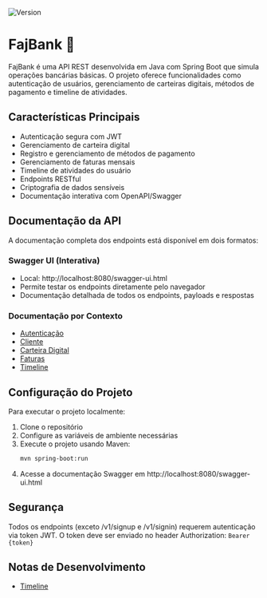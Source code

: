 ![Version](https://img.shields.io/badge/0.0.1-alpha)

# FajBank 🍎

FajBank é uma API REST desenvolvida em Java com Spring Boot que simula operações bancárias básicas. O projeto oferece funcionalidades como autenticação de usuários, gerenciamento de carteiras digitais, métodos de pagamento e timeline de atividades.

## Características Principais

- Autenticação segura com JWT
- Gerenciamento de carteira digital
- Registro e gerenciamento de métodos de pagamento
- Gerenciamento de faturas mensais
- Timeline de atividades do usuário
- Endpoints RESTful
- Criptografia de dados sensíveis
- Documentação interativa com OpenAPI/Swagger

## Documentação da API

A documentação completa dos endpoints está disponível em dois formatos:

### Swagger UI (Interativa)
- Local: http://localhost:8080/swagger-ui.html
- Permite testar os endpoints diretamente pelo navegador
- Documentação detalhada de todos os endpoints, payloads e respostas

### Documentação por Contexto
- [Autenticação](doc/endpoints/auth.md)
- [Cliente](doc/endpoints/customer.md)
- [Carteira Digital](doc/endpoints/wallet.md)
- [Faturas](doc/endpoints/invoice.md)
- [Timeline](doc/endpoints/timeline.md)

## Configuração do Projeto

Para executar o projeto localmente:

1. Clone o repositório
2. Configure as variáveis de ambiente necessárias
3. Execute o projeto usando Maven:
   ```bash
   mvn spring-boot:run
   ```
4. Acesse a documentação Swagger em http://localhost:8080/swagger-ui.html

## Segurança

Todos os endpoints (exceto /v1/signup e /v1/signin) requerem autenticação via token JWT.
O token deve ser enviado no header Authorization: `Bearer {token}`

## Notas de Desenvolvimento

- [Timeline](doc/timeline-doc.md)
